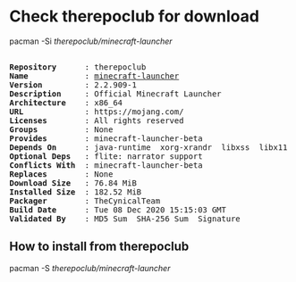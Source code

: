 # Check therepoclub for download

pacman -Si *therepoclub/minecraft-launcher*

<div class="highlight"><pre class="highlight"><text>
<b>Repository</b>      : therepoclub
<b>Name</b>            : <a href="../../x86_64/minecraft-launcher-2.2.909-1-x86_64.pkg.tar.zst">minecraft-launcher</a>
<b>Version</b>         : 2.2.909-1
<b>Description</b>     : Official Minecraft Launcher
<b>Architecture</b>    : x86_64
<b>URL</b>             : https://mojang.com/
<b>Licenses</b>        : All rights reserved
<b>Groups</b>          : None
<b>Provides</b>        : minecraft-launcher-beta
<b>Depends On</b>      : java-runtime  xorg-xrandr  libxss  libx11  libxcb  alsa-lib  gtk2  gtk3  libxtst  nss
<b>Optional Deps</b>   : flite: narrator support
<b>Conflicts With</b>  : minecraft-launcher-beta
<b>Replaces</b>        : None
<b>Download Size</b>   : 76.84 MiB
<b>Installed Size</b>  : 182.52 MiB
<b>Packager</b>        : TheCynicalTeam <wayne6324@gmail.com>
<b>Build Date</b>      : Tue 08 Dec 2020 15:15:03 GMT
<b>Validated By</b>    : MD5 Sum  SHA-256 Sum  Signature
</text></pre></div>

## How to install from therepoclub

pacman -S *therepoclub/minecraft-launcher*
